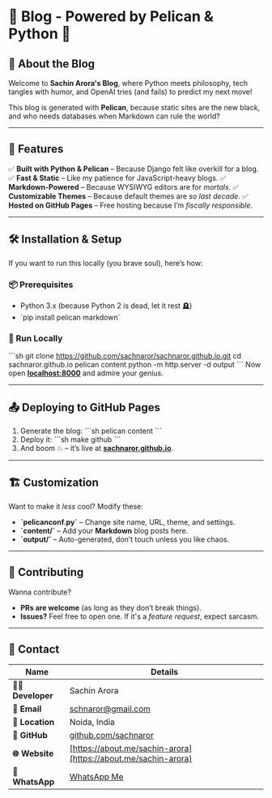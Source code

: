 # 🚀 Blog - Powered by Pelican & Python 🐍

## 📰 About the Blog

Welcome to **Sachin Arora's Blog**, where Python meets philosophy, tech tangles with humor, and OpenAI tries (and fails) to predict my next move!

This blog is generated with **Pelican**, because static sites are the new black, and who needs databases when Markdown can rule the world?

---

## 🎯 Features

✅ **Built with Python & Pelican** – Because Django felt like overkill for a blog.
✅ **Fast & Static** – Like my patience for JavaScript-heavy blogs.
✅ **Markdown-Powered** – Because WYSIWYG editors are for *mortals*.
✅ **Customizable Themes** – Because default themes are *so last decade*.
✅ **Hosted on GitHub Pages** – Free hosting because I’m *fiscally responsible*.

---

## 🛠 Installation & Setup

If you want to run this locally (you brave soul), here’s how:

### 📦 Prerequisites

- Python 3.x (because Python 2 is dead, let it rest 🪦)
- \`pip install pelican markdown\`

### 🚀 Run Locally

\`\`\`sh
git clone https://github.com/sachnaror/sachnaror.github.io.git
cd sachnaror.github.io
pelican content
python -m http.server -d output
\`\`\`
Now open **[localhost:8000](http://localhost:8000/)** and admire your genius.

---

## 📤 Deploying to GitHub Pages

1. Generate the blog:
   \`\`\`sh
   pelican content
   \`\`\`
2. Deploy it:
   \`\`\`sh
   make github
   \`\`\`
3. And boom 💥 – it’s live at **[sachnaror.github.io](https://sachnaror.github.io/)**.

---

## 🏗 Customization

Want to make it *less* cool? Modify these:

- **\`pelicanconf.py\`** – Change site name, URL, theme, and settings.
- **\`content/\`** – Add your **Markdown** blog posts here.
- **\`output/\`** – Auto-generated, don’t touch unless you like chaos.

---

## 🤝 Contributing

Wanna contribute?

- **PRs are welcome** (as long as they don’t break things).
- **Issues?** Feel free to open one. If it's a *feature request*, expect sarcasm.


---

## 📩 Contact

| Name              | Details                             |
|-------------------|-------------------------------------|
| **👨‍💻 Developer**   | Sachin Arora                      |
| **💎 Email**       | [schnaror@gmail.com](mailto:schnaror@gmail.com) |
| **📍 Location**    | Noida, India                       |
| **📄 GitHub**      | [github.com/sachnaror](https://github.com/sachnaror?tab=repositories&q=&type=public&language=&sort=) |
| **🌐 Website**     | [https://about.me/sachin-arora](https://about.me/sachin-arora) |
| **📱 WhatsApp**    | [WhatsApp Me](https://wa.me/919560330483?text=Hello%20Sachin) |
